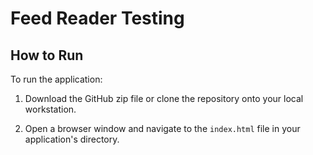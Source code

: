 # Feed Reader Testing

## How to Run

To run the application:

1. Download the GitHub zip file or clone the repository onto your local workstation.

2. Open a browser window and navigate to the `index.html` file in your application's directory.
